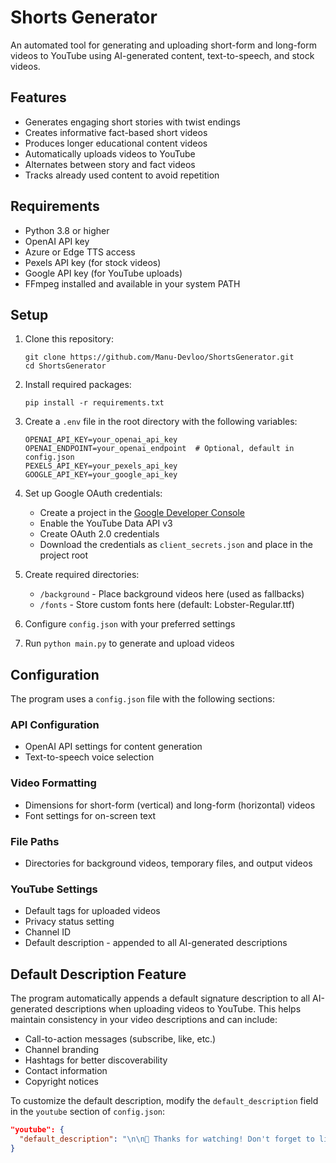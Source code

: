 # Shorts Generator

An automated tool for generating and uploading short-form and long-form videos to YouTube using AI-generated content, text-to-speech, and stock videos.

## Features

- Generates engaging short stories with twist endings
- Creates informative fact-based short videos
- Produces longer educational content videos
- Automatically uploads videos to YouTube
- Alternates between story and fact videos
- Tracks already used content to avoid repetition

## Requirements

- Python 3.8 or higher
- OpenAI API key
- Azure or Edge TTS access
- Pexels API key (for stock videos)
- Google API key (for YouTube uploads)
- FFmpeg installed and available in your system PATH

## Setup

1. Clone this repository:
   ```
   git clone https://github.com/Manu-Devloo/ShortsGenerator.git
   cd ShortsGenerator
   ```

2. Install required packages:
   ```
   pip install -r requirements.txt
   ```

3. Create a `.env` file in the root directory with the following variables:
   ```
   OPENAI_API_KEY=your_openai_api_key
   OPENAI_ENDPOINT=your_openai_endpoint  # Optional, default in config.json
   PEXELS_API_KEY=your_pexels_api_key
   GOOGLE_API_KEY=your_google_api_key
   ```

4. Set up Google OAuth credentials:
   - Create a project in the [Google Developer Console](https://console.developers.google.com/)
   - Enable the YouTube Data API v3
   - Create OAuth 2.0 credentials
   - Download the credentials as `client_secrets.json` and place in the project root

5. Create required directories:
   - `/background` - Place background videos here (used as fallbacks)
   - `/fonts` - Store custom fonts here (default: Lobster-Regular.ttf)

6. Configure `config.json` with your preferred settings

7. Run `python main.py` to generate and upload videos

## Configuration

The program uses a `config.json` file with the following sections:

### API Configuration
- OpenAI API settings for content generation
- Text-to-speech voice selection

### Video Formatting
- Dimensions for short-form (vertical) and long-form (horizontal) videos
- Font settings for on-screen text

### File Paths
- Directories for background videos, temporary files, and output videos

### YouTube Settings
- Default tags for uploaded videos
- Privacy status setting
- Channel ID
- Default description - appended to all AI-generated descriptions

## Default Description Feature

The program automatically appends a default signature description to all AI-generated descriptions when uploading videos to YouTube. This helps maintain consistency in your video descriptions and can include:

- Call-to-action messages (subscribe, like, etc.)
- Channel branding
- Hashtags for better discoverability
- Contact information
- Copyright notices

To customize the default description, modify the `default_description` field in the `youtube` section of `config.json`:

```json
"youtube": {
  "default_description": "\n\n👋 Thanks for watching! Don't forget to like, subscribe, and hit the notification bell for more content like this!\n\n#shorts #viral #trending"
}
```

